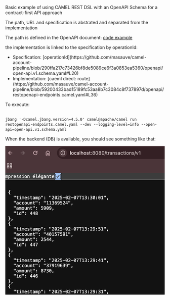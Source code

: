 Basic example of using CAMEL REST DSL with an OpenAPI Schema for a contract-first API approach

The path, URL and specification is abstrated and separated from the implementation

The path is defined in the OpenAPI document: [code example](https://github.com/masauve/camel-account-pipeline/blob/290ffa217c73426bf8de5089ce6f3a0853ea5360/openapi/open-api.v1.schema.yaml#L10)

the implementation is linked to the specification by operationId:
<ul>

<li>
Specification: [operationId](https://github.com/masauve/camel-account-pipeline/blob/290ffa217c73426bf8de5089ce6f3a0853ea5360/openapi/open-api.v1.schema.yaml#L20)
</li>
<li>
Implementation: [caeml direct: route](https://github.com/masauve/camel-account-pipeline/blob/59200433bad15189fc53aa8b7c3084c8f737897d/openapi/restopenapi-endpoints.camel.yaml#L36)
</li>
</ul>

To execute:

```

jbang '-Dcamel.jbang.version=4.5.0' camel@apache/camel run restopenapi-endpoints.camel.yaml --dev --logging-level=info --open-api=open-api.v1.schema.yaml

```


When the backend (DB) is available, you should see something like that:

![results](images/sshot.png)

